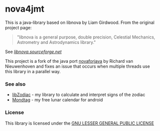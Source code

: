 # nova4jmt

This is a java-library based on libnova by Liam Girdwood. From the original project page:

> "libnova is a general purpose, double precision, Celestial Mechanics, Astrometry and Astrodynamics library."

See _[libnova.sourceforge.net](https://libnova.sourceforge.net)_

This project is a fork of the java port [novaforjava](https://sourceforge.net/projects/novaforjava/) by Richard van Nieuwenhoven and fixes an issue that occurs when multiple threads use this library in a parallel way.

### See also
* [libZodiac](https://github.com/kahles/libZodiac) - my library to calculate and interpret signs of the zodiac
* [Mondtag](https://github.com/kahles/mondtag) - my free lunar calendar for android

### License
This library is licensed under the [GNU LESSER GENERAL PUBLIC LICENSE](LICENSE.txt)